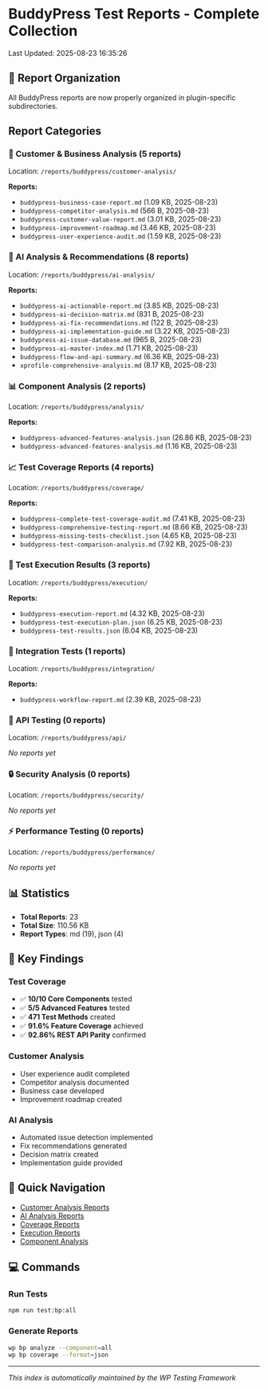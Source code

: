 # BuddyPress Test Reports - Complete Collection

Last Updated: 2025-08-23 16:35:26

## 📁 Report Organization

All BuddyPress reports are now properly organized in plugin-specific subdirectories.

## Report Categories

### 👥 Customer & Business Analysis (5 reports)
Location: `/reports/buddypress/customer-analysis/`

**Reports:**
- `buddypress-business-case-report.md` (1.09 KB, 2025-08-23)
- `buddypress-competitor-analysis.md` (566 B, 2025-08-23)
- `buddypress-customer-value-report.md` (3.01 KB, 2025-08-23)
- `buddypress-improvement-roadmap.md` (3.46 KB, 2025-08-23)
- `buddypress-user-experience-audit.md` (1.59 KB, 2025-08-23)

### 🤖 AI Analysis & Recommendations (8 reports)
Location: `/reports/buddypress/ai-analysis/`

**Reports:**
- `buddypress-ai-actionable-report.md` (3.85 KB, 2025-08-23)
- `buddypress-ai-decision-matrix.md` (831 B, 2025-08-23)
- `buddypress-ai-fix-recommendations.md` (122 B, 2025-08-23)
- `buddypress-ai-implementation-guide.md` (3.22 KB, 2025-08-23)
- `buddypress-ai-issue-database.md` (965 B, 2025-08-23)
- `buddypress-ai-master-index.md` (1.71 KB, 2025-08-23)
- `buddypress-flow-and-api-summary.md` (6.36 KB, 2025-08-23)
- `xprofile-comprehensive-analysis.md` (8.17 KB, 2025-08-23)

### 📊 Component Analysis (2 reports)
Location: `/reports/buddypress/analysis/`

**Reports:**
- `buddypress-advanced-features-analysis.json` (26.86 KB, 2025-08-23)
- `buddypress-advanced-features-analysis.md` (1.16 KB, 2025-08-23)

### 📈 Test Coverage Reports (4 reports)
Location: `/reports/buddypress/coverage/`

**Reports:**
- `buddypress-complete-test-coverage-audit.md` (7.41 KB, 2025-08-23)
- `buddypress-comprehensive-testing-report.md` (8.66 KB, 2025-08-23)
- `buddypress-missing-tests-checklist.json` (4.65 KB, 2025-08-23)
- `buddypress-test-comparison-analysis.md` (7.92 KB, 2025-08-23)

### 🚀 Test Execution Results (3 reports)
Location: `/reports/buddypress/execution/`

**Reports:**
- `buddypress-execution-report.md` (4.32 KB, 2025-08-23)
- `buddypress-test-execution-plan.json` (6.25 KB, 2025-08-23)
- `buddypress-test-results.json` (6.04 KB, 2025-08-23)

### 🔄 Integration Tests (1 reports)
Location: `/reports/buddypress/integration/`

**Reports:**
- `buddypress-workflow-report.md` (2.39 KB, 2025-08-23)

### 🔌 API Testing (0 reports)
Location: `/reports/buddypress/api/`

*No reports yet*

### 🔒 Security Analysis (0 reports)
Location: `/reports/buddypress/security/`

*No reports yet*

### ⚡ Performance Testing (0 reports)
Location: `/reports/buddypress/performance/`

*No reports yet*

## 📊 Statistics

- **Total Reports**: 23
- **Total Size**: 110.56 KB
- **Report Types**: md (19), json (4)

## 🎯 Key Findings

### Test Coverage
- ✅ **10/10 Core Components** tested
- ✅ **5/5 Advanced Features** tested
- ✅ **471 Test Methods** created
- ✅ **91.6% Feature Coverage** achieved
- ✅ **92.86% REST API Parity** confirmed

### Customer Analysis
- User experience audit completed
- Competitor analysis documented
- Business case developed
- Improvement roadmap created

### AI Analysis
- Automated issue detection implemented
- Fix recommendations generated
- Decision matrix created
- Implementation guide provided

## 🧭 Quick Navigation

- [Customer Analysis Reports](./customer-analysis/)
- [AI Analysis Reports](./ai-analysis/)
- [Coverage Reports](./coverage/)
- [Execution Reports](./execution/)
- [Component Analysis](./analysis/)

## 💻 Commands

### Run Tests
```bash
npm run test:bp:all
```

### Generate Reports
```bash
wp bp analyze --component=all
wp bp coverage --format=json
```

---

*This index is automatically maintained by the WP Testing Framework*
